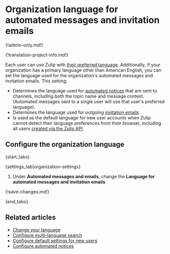 # Organization language for automated messages and invitation emails

[api-create-user]: https://zulip.com/api/create-user
[user-lang]: /help/change-your-language

{!admin-only.md!}

{!translation-project-info.md!}

Each user can use Zulip with [their preferred language][user-lang].
Additionally, if your organization has a primary language other than
American English, you can set the language used for the organization's
automated messages and invitation emails. This setting:

* Determines the language used for [automated
  notices](/help/configure-automated-notices) that are sent to channels, including
  both the topic name and message content. (Automated messages sent to a single
  user will use that user's preferred language).
* Determines the language used for outgoing
  [invitation emails](/help/invite-new-users).
* Is used as the default language for new user accounts when Zulip
  cannot detect their language preferences from their browser,
  including all users [created via the Zulip API][api-create-user].

## Configure the organization language

{start_tabs}

{settings_tab|organization-settings}

1. Under **Automated messages and emails**, change the **Language for
   automated messages and invitation emails**.

{!save-changes.md!}

{end_tabs}

## Related articles

* [Change your language][user-lang]
* [Configure multi-language search](/help/configure-multi-language-search)
* [Configure default settings for new users](/help/configure-default-new-user-settings)
* [Configure automated notices](/help/configure-automated-notices)
